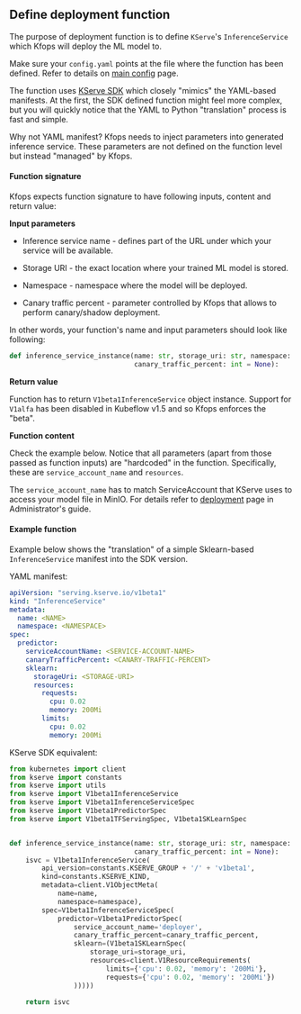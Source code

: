 ## Define deployment function

The purpose of deployment function is to define `KServe`'s `InferenceService` which 
Kfops will deploy the ML model to.

Make sure your `config.yaml` points at the file where the function has been defined. 
Refer to details on [main config](config.md) page.

The function uses [KServe SDK](https://kserve.github.io/website/sdk_docs/sdk_doc/) 
which closely "mimics" the YAML-based manifests.
At the first, the SDK defined function might feel more complex, but you will 
quickly notice that the YAML to Python "translation" process is fast and simple.

Why not YAML manifest? Kfops needs to inject parameters into generated inference 
service. These parameters are not defined on the function level but 
instead "managed" by Kfops.

#### Function signature

Kfops expects function signature to have following inputs, content and return value:

__Input parameters__

* Inference service name - defines part of the URL under which your service will be available. 

* Storage URI - the exact location where your trained ML model is stored.

* Namespace - namespace where the model will be deployed.

* Canary traffic percent - parameter controlled by Kfops that allows to perform canary/shadow deployment.

In other words, your function's name and input parameters should look like following:

```python
def inference_service_instance(name: str, storage_uri: str, namespace: str = 'default',
                               canary_traffic_percent: int = None):
```

__Return value__

Function has to return `V1beta1InferenceService` object instance. Support for `V1alfa` has been disabled in Kubeflow v1.5 and 
so Kfops enforces the "beta".

__Function content__

Check the example below. 
Notice that all parameters (apart from those passed as function inputs) are "hardcoded" in the function.
Specifically, these are `service_account_name` and `resources`.

The `service_account_name` has to match ServiceAccount that KServe uses 
to access your model file in MinIO. For details refer to 
[deployment](../admin/deployment.md) page in Administrator's guide.




#### Example function

Example below shows the "translation" of a simple 
Sklearn-based `InferenceService` manifest into the SDK version.

YAML manifest:

```yaml
apiVersion: "serving.kserve.io/v1beta1"
kind: "InferenceService"
metadata:
  name: <NAME>
  namespace: <NAMESPACE>
spec:
  predictor:
    serviceAccountName: <SERVICE-ACCOUNT-NAME>
    canaryTrafficPercent: <CANARY-TRAFFIC-PERCENT>
    sklearn:
      storageUri: <STORAGE-URI>
      resources:
        requests:
          cpu: 0.02
          memory: 200Mi
        limits:
          cpu: 0.02
          memory: 200Mi     
```

KServe SDK equivalent:

```python
from kubernetes import client
from kserve import constants
from kserve import utils
from kserve import V1beta1InferenceService
from kserve import V1beta1InferenceServiceSpec
from kserve import V1beta1PredictorSpec
from kserve import V1beta1TFServingSpec, V1beta1SKLearnSpec


def inference_service_instance(name: str, storage_uri: str, namespace: str = 'default',
                               canary_traffic_percent: int = None):
    isvc = V1beta1InferenceService(
        api_version=constants.KSERVE_GROUP + '/' + 'v1beta1',
        kind=constants.KSERVE_KIND,
        metadata=client.V1ObjectMeta(
            name=name,
            namespace=namespace),
        spec=V1beta1InferenceServiceSpec(
            predictor=V1beta1PredictorSpec(
                service_account_name='deployer',
                canary_traffic_percent=canary_traffic_percent,
                sklearn=(V1beta1SKLearnSpec(
                    storage_uri=storage_uri,
                    resources=client.V1ResourceRequirements(
                        limits={'cpu': 0.02, 'memory': '200Mi'},
                        requests={'cpu': 0.02, 'memory': '200Mi'})
                )))))

    return isvc
```

